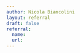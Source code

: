 ```yaml
---
author: Nicola Biancolini
layout: referral
draft: false
referral: 
  name: 
  url: 
---
```


<!-- 
  No writing is needed 🙂
  Just add a referral URL.
-->
